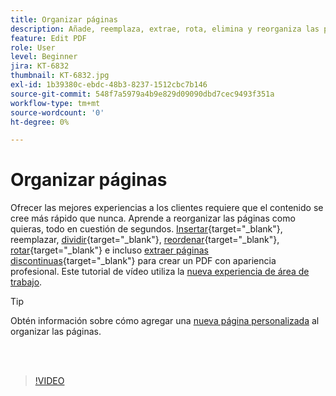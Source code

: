 ```yaml
---
title: Organizar páginas
description: Añade, reemplaza, extrae, rota, elimina y reorganiza las páginas en tu PDF
feature: Edit PDF
role: User
level: Beginner
jira: KT-6832
thumbnail: KT-6832.jpg
exl-id: 1b39380c-ebdc-48b3-8237-1512cbc7b146
source-git-commit: 548f7a5979a4b9e829d09090dbd7cec9493f351a
workflow-type: tm+mt
source-wordcount: '0'
ht-degree: 0%

---
```


# Organizar páginas

Ofrecer las mejores experiencias a los clientes requiere que el contenido se cree más rápido que nunca. Aprende a reorganizar las páginas como quieras, todo en cuestión de segundos. [Insertar](https://www.adobe.com/es/acrobat/online/add-pages-to-pdf.html){target="_blank"}, reemplazar, [dividir](https://www.adobe.com/es/acrobat/online/split-pdf.html){target="_blank"}, [reordenar](https://www.adobe.com/es/acrobat/online/rearrange-pdf.html){target="_blank"}, [rotar](https://www.adobe.com/es/acrobat/online/rotate-pdf.html){target="_blank"} e incluso [extraer páginas discontinuas](https://www.adobe.com/es/acrobat/online/extract-pdf-pages.html){target="_blank"} para crear un PDF con apariencia profesional. Este tutorial de vídeo utiliza la [nueva experiencia de área de trabajo](new-workspace.md).

>[!TIP]
>
>Obtén información sobre cómo agregar una [nueva página personalizada](add-custom-page.md) al organizar las páginas.

<br> 

>[!VIDEO](https://video.tv.adobe.com/v/3409022?quality=12&learn=on&hidetitle=true)